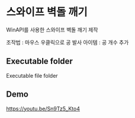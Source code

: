 # 스와이프 벽돌 깨기
WinAPI를 사용한 스와이프 벽돌 깨기 제작

조작법 : 마우스 우클릭으로 공 발사
아이템 : 공 개수 추가

## Executable folder
Executable file folder

## Demo
https://youtu.be/Sn9Tz5_Kto4
